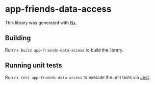 # app-friends-data-access

This library was generated with [Nx](https://nx.dev).

## Building

Run `nx build app-friends-data-access` to build the library.

## Running unit tests

Run `nx test app-friends-data-access` to execute the unit tests via [Jest](https://jestjs.io).
